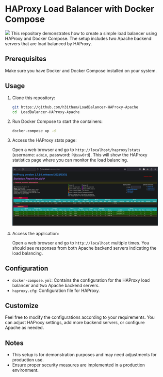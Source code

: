 # HAProxy Load Balancer with Docker Compose

![](./img/main.gif)
This repository demonstrates how to create a simple load balancer using HAProxy and Docker Compose. The setup includes two Apache backend servers that are load balanced by HAProxy.

## Prerequisites

Make sure you have Docker and Docker Compose installed on your system.

## Usage

1. Clone this repository:

    ```bash
    git https://github.com/h3itham/LoadBalancer-HAProxy-Apache
    cd  LoadBalancer-HAProxy-Apache 
    ```

2. Run Docker Compose to start the containers:

    ```bash
    docker-compose up -d
    ```

3. Access the HAProxy stats page:
   
   Open a web browser and go to `http://localhost/haproxy?stats` (username: `admin`, password: `P@ssw0rd`). This will show the HAProxy statistics page where you can monitor the load balancing.

   ![stats.png](./img/stats.png)


4. Access the application:

   Open a web browser and go to `http://localhost` multiple times. You should see responses from both Apache backend servers indicating the load balancing.

## Configuration

- `docker-compose.yml`: Contains the configuration for the HAProxy load balancer and two Apache backend servers.
- `haproxy.cfg`: Configuration file for HAProxy.


## Customize

Feel free to modify the configurations according to your requirements. You can adjust HAProxy settings, add more backend servers, or configure Apache as needed.

## Notes

- This setup is for demonstration purposes and may need adjustments for production use.
- Ensure proper security measures are implemented in a production environment.



